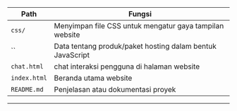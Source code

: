 | Path             | Fungsi                                                                 |
|------------------|------------------------------------------------------------------------|
| `css/`           | Menyimpan file CSS untuk mengatur gaya tampilan website                |
| ``      | Data tentang produk/paket hosting dalam bentuk JavaScript              |
| `chat.html`      | chat interaksi pengguna di halaman website                 |
| `index.html`     | Beranda utama website                                                  |
| `README.md`      | Penjelasan atau dokumentasi proyek                                     |

---
